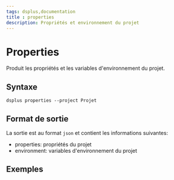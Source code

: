 ```yaml
---
tags: dsplus,documentation
title : properties 
description: Propriétés et environnement du projet
---
```



# Properties

Produit les propriétés et les variables d'environnement du projet.

## Syntaxe

```
dsplus properties --project Projet
```

## Format de sortie

La sortie est au format `json` et contient les informations suivantes:

* properties: propriétés du projet
* environment: variables d'environnement du projet

## Exemples

